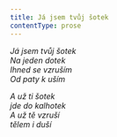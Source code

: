 ```yaml
---
title: Já jsem tvůj šotek
contentType: prose
---
```


<section>

_Já jsem tvůj šotek  
Na jeden dotek  
Ihned se vzruším  
Od paty k uším_

_A už ti šotek  
jde do kalhotek  
A už tě vzruší  
tělem i duší_

</section>
